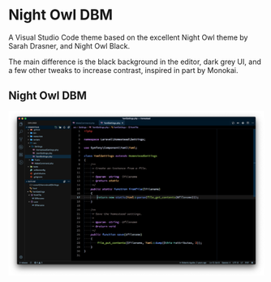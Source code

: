 # Night Owl DBM
A Visual Studio Code theme based on the excellent Night Owl theme by Sarah Drasner, and Night Owl Black.

The main difference is the black background in the editor, dark grey UI, and a few other tweaks to increase contrast, inspired in part by Monokai.

## Night Owl DBM
![Screenshot](screenshot.png)
